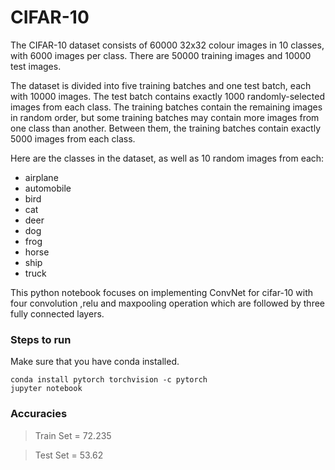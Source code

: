# CIFAR-10
The CIFAR-10 dataset consists of 60000 32x32 colour images in 10 classes, with 6000 images per class. There are 50000 training images and 10000 test images. 

The dataset is divided into five training batches and one test batch, each with 10000 images. The test batch contains exactly 1000 randomly-selected images from each class. The training batches contain the remaining images in random order, but some training batches may contain more images from one class than another. Between them, the training batches contain exactly 5000 images from each class. 

Here are the classes in the dataset, as well as 10 random images from each:

  * airplane										 
  * automobile										
  * bird										
  * cat										
  * deer										
  * dog										
  * frog										
  * horse										
  * ship										
  * truck										

This python notebook focuses on implementing ConvNet for cifar-10 with four convolution ,relu and maxpooling operation which are followed by three fully connected layers.

### Steps to run 
Make sure that you have conda installed.
```
conda install pytorch torchvision -c pytorch
jupyter notebook
```

### Accuracies

>Train Set = 72.235
    
>Test Set = 53.62
